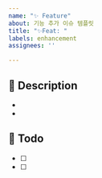 ```yaml
---
name: "✨ Feature"
about: 기능 추가 이슈 템플릿
title: "✨Feat: "
labels: enhancement
assignees: ''

---
```


## 📌 Description
- 
- 

##  :memo: Todo
- [ ] 
- [ ]
